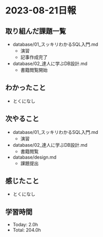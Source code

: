 # 2023-08-21日報

## 取り組んだ課題一覧
* database/01_スッキリわかるSQL入門.md
  * 演習
  * 記事作成完了
* database/02_達人に学ぶDB設計.md
  * 書籍閲覧開始

## わかったこと
* とくになし

## 次やること
* database/01_スッキリわかるSQL入門.md
  * 演習
* database/02_達人に学ぶDB設計.md
  * 書籍閲覧
* database/design.md
  * 課題提出

## 感じたこと
* とくになし

## 学習時間
* Today: 2.0h
* Total: 204.0h
